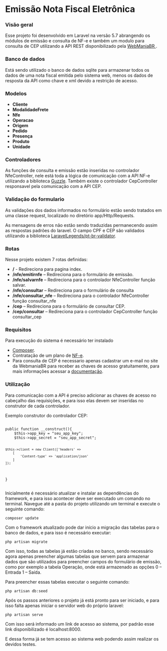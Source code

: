 # Emissão Nota Fiscal Eletrônica

<h3>Visão geral</h3>
<p>Esse projeto foi desenvolvido em Laravel na versão 5.7 abrangendo os módulos de emissão e consulta de NF-e e também um modulo para consulta de CEP utilizando a API REST disponibilizado pela <a href="https://webmaniabr.com/docs/rest-api-nfe/">WebManiaBR </a>.</p>

<h3>Banco de dados</h3>
<p>Está sendo utilizado o banco de dados sqlite para armazenar todos os dados de uma nota fiscal emitida pelo sistema web, menos os dados de resposta da API como chave e xml devido a restrição de acesso.</p>

<h3>Modelos</h3>
<ul>
    <li><strong>Cliente</strong></li>
    <li><strong>ModalidadeFrete</strong></li>
    <li><strong>Nfe</strong></li>
    <li><strong>Operacao</strong></li>
    <li><strong>Origem</strong></li>
    <li><strong>Pedido</strong></li>
    <li><strong>Presença</strong></li>
    <li><strong>Produto</strong></li>
    <li><strong>Unidade</strong></li>
</ul>

<h3>Controladores</h3>
<p>As funções de consulta e emissão estão inseridas no controlador NfeController, nele está toda a lógica de comunicação com a API NF-e utilizando a biblioteca <a href="https://github.com/guzzle/guzzle">Guzzle</a>. Também existe o controlador CepController responsavel pela comunicação com a API CEP.</p>

<h3>Validação do formulario</h3>
<p>As validações dos dados informados no formulário estão sendo tratados em uma classe request, localizado no diretório app/Http/Requests.</p>
<p>As mensagens de erros não estão sendo traduzidas permanecendo assim as respostas padrões do laravel.
    O campo CPF e CEP são validados utilizando a biblioteca <a href="https://github.com/LaravelLegends/pt-br-validator">LaravelLegends/pt-br-validator</a>.</p>

<h3>Rotas</h3>
<p>Nesse projeto existem 7 rotas definidas:</p>
<ul>
    <li><strong>/</strong> - Redireciona para pagina index.</li>
    <li><strong>/nfe/emitirnfe</strong> – Redireciona para o formulário de emissão.</li>
    <li><strong>/nfe/salvarnfe</strong> – Redireciona para o controlador NfeController função salvar.</li>
    <li><strong>/nfe/consultar</strong> – Redireciona para o formulário de consulta</li>
    <li><strong>/nfe/consultar_nfe</strong> – Redireciona para o controlador NfeController função consultar_nfe</li>
    <li><strong>/cep</strong> – Redireciona para o formulário de consultar CEP.</li>
    <li><strong>/cep/consultar</strong> – Redireciona para o controlador CepController função consultar_cep</li>
</ul>

<h3>Requisitos</h3>
<p>Para execução do sistema é necessário ter instalado</p>
<ul>
    <li><a href="https://getcomposer.org/download/">Composer</a>.</li>
    <li>Contratação de um plano de <a href="https://webmaniabr.com/smartsales/nota-fiscal-eletronica/">NF-e</a>.</li>
    <li>Para consulta de CEP é necessario apenas cadastrar um e-mail no site da WebmaniaBR para receber as chaves de acesso gratuitamente, para mais informações acessar a <a href="https://webmaniabr.com/docs/rest-api-cep-ibge/">documentação</a>.</li>
</ul>

<h3>Utilização</h3>
<p>Para comunicação com a API é preciso adicionar as chaves de acesso no cabeçalho das requisições, e para isso elas devem ser inseridas no construtor de cada controlador.</p>
<p>Exemplo construtor do controlador CEP:</p>
<pre><code php>
public function __construct(){
    $this->app_key = "seu_app_key";
    $this->app_secret = "seu_app_secret";
    
    $this->client = new Client(['headers' => 
        [
            'Content-type' => 'application/json'
        ]
    ]);
}
</code></pre>

<p>Inicialmente é necessário atualizar e instalar as dependências do framework, e para isso acontecer deve ser executado um comando no terminal. Navegue até a pasta do projeto utilizando um terminal e execute o seguinte comando:</p>

<pre><code>composer update</code></pre>

<p>Com o framework atualizado pode dar início a migração das tabelas para o banco de dados, e para isso é necessário executar:</p>

<pre><code>php artisan migrate</code></pre>

<p>Com isso, todas as tabelas já estão criadas no banco, sendo necessário agora apenas preencher algumas tabelas que servem para armazenar dados que são utilizados para preencher campos do formulário de emissão, como por exemplo a tabela Operação, onde está armazenado as opções 0 – Entrada 1 – Saída.</p>
<p>Para preencher essas tabelas executar o seguinte comando:</p>

<pre><code>php artisan db:seed</code></pre>

<p>Após os passos anteriores o projeto já está pronto para ser iniciado, e para isso falta apenas iniciar o servidor web do próprio laravel:</p>

<pre><code>php artisan serve</code></pre>

<p>Com isso será informado um link de acesso ao sistema, por padrão esse link disponibilizado é localhost:8000.</p>
<p>E dessa forma já se tem acesso ao sistema web podendo assim realizar os devidos testes.</p>
